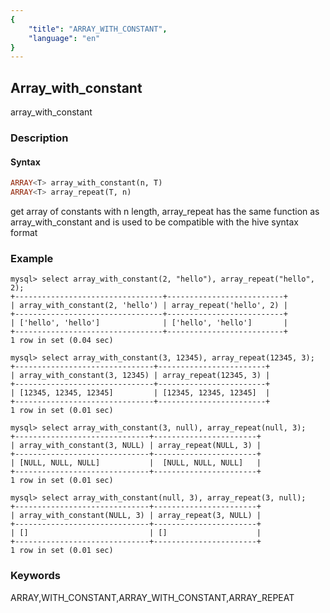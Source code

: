 ```yaml
---
{
    "title": "ARRAY_WITH_CONSTANT",
    "language": "en"
}
---
```


<!-- 
Licensed to the Apache Software Foundation (ASF) under one
or more contributor license agreements.  See the NOTICE file
distributed with this work for additional information
regarding copyright ownership.  The ASF licenses this file
to you under the Apache License, Version 2.0 (the
"License"); you may not use this file except in compliance
with the License.  You may obtain a copy of the License at
  http://www.apache.org/licenses/LICENSE-2.0
Unless required by applicable law or agreed to in writing,
software distributed under the License is distributed on an
"AS IS" BASIS, WITHOUT WARRANTIES OR CONDITIONS OF ANY
KIND, either express or implied.  See the License for the
specific language governing permissions and limitations
under the License.
-->

## Array_with_constant

array_with_constant

### Description

#### Syntax

```sql
ARRAY<T> array_with_constant(n, T)
ARRAY<T> array_repeat(T, n)
```

get array of constants with n length, array_repeat has the same function as array_with_constant and is used to be compatible with the hive syntax format
### Example

```
mysql> select array_with_constant(2, "hello"), array_repeat("hello", 2);
+---------------------------------+--------------------------+
| array_with_constant(2, 'hello') | array_repeat('hello', 2) |
+---------------------------------+--------------------------+
| ['hello', 'hello']              | ['hello', 'hello']       |
+---------------------------------+--------------------------+
1 row in set (0.04 sec)

mysql> select array_with_constant(3, 12345), array_repeat(12345, 3);
+-------------------------------+------------------------+
| array_with_constant(3, 12345) | array_repeat(12345, 3) | 
+-------------------------------+------------------------+
| [12345, 12345, 12345]         | [12345, 12345, 12345]  |
+-------------------------------+------------------------+
1 row in set (0.01 sec)

mysql> select array_with_constant(3, null), array_repeat(null, 3);
+------------------------------+-----------------------+
| array_with_constant(3, NULL) | array_repeat(NULL, 3) |
+------------------------------+-----------------------+
| [NULL, NULL, NULL]           |  [NULL, NULL, NULL]   |
+------------------------------+-----------------------+
1 row in set (0.01 sec)

mysql> select array_with_constant(null, 3), array_repeat(3, null);
+------------------------------+-----------------------+
| array_with_constant(NULL, 3) | array_repeat(3, NULL) |
+------------------------------+-----------------------+
| []                           | []                    |
+------------------------------+-----------------------+
1 row in set (0.01 sec)

```

### Keywords

ARRAY,WITH_CONSTANT,ARRAY_WITH_CONSTANT,ARRAY_REPEAT
